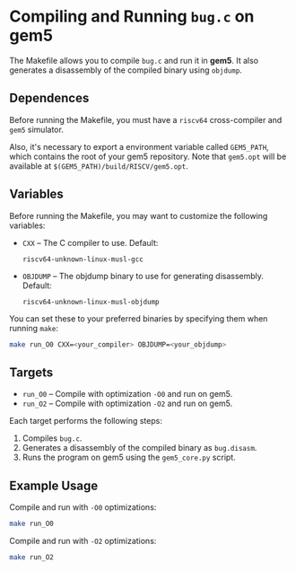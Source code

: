 # Compiling and Running `bug.c` on gem5

The Makefile allows you to compile `bug.c` and run it in **gem5**. It also generates a disassembly of the compiled binary using `objdump`.

## Dependences

Before running the Makefile, you must have a `riscv64` cross-compiler and `gem5` simulator. 

Also, it's necessary to export a environment variable called `GEM5_PATH`, which contains the root of your gem5 repository. Note that `gem5.opt` will be available at `$(GEM5_PATH)/build/RISCV/gem5.opt`.

## Variables

Before running the Makefile, you may want to customize the following variables:

* `CXX` – The C compiler to use. Default:

  ```make
  riscv64-unknown-linux-musl-gcc
  ```
* `OBJDUMP` – The objdump binary to use for generating disassembly. Default:

  ```make
  riscv64-unknown-linux-musl-objdump
  ```

You can set these to your preferred binaries by specifying them when running `make`:

```bash
make run_O0 CXX=<your_compiler> OBJDUMP=<your_objdump>
```

## Targets

* `run_O0` – Compile with optimization `-O0` and run on gem5.
* `run_O2` – Compile with optimization `-O2` and run on gem5.

Each target performs the following steps:

1. Compiles `bug.c`.
2. Generates a disassembly of the compiled binary as `bug.disasm`.
3. Runs the program on gem5 using the `gem5_core.py` script.

## Example Usage

Compile and run with `-O0` optimizations:

```bash
make run_O0
```

Compile and run with `-O2` optimizations:

```bash
make run_O2
```
